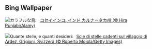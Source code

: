 ## Bing Wallpaper
![](https://www.bing.com/th?id=OHR.PlumParakeet_JA-JP6915629740_UHD.jpg&w=1000)カラフルな鳥:&nbsp;&ensp;[コセイインコ, インド カルナータカ州 (© Hira Punjabi/Alamy)](https://www.bing.com/th?id=OHR.PlumParakeet_JA-JP6915629740_UHD.jpg)
<br><br/>
![](https://www.bing.com/th?id=OHR.ArdezSwitzerland_IT-IT8831023098_UHD.jpg&w=1000)Quante stelle, e quanti desideri:&nbsp;&ensp;[Scie di stelle cadenti sul villaggio di Ardez, Grigioni, Svizzera (© Roberto Moiola/Getty Images)](https://www.bing.com/th?id=OHR.ArdezSwitzerland_IT-IT8831023098_UHD.jpg)
<br><br/>
